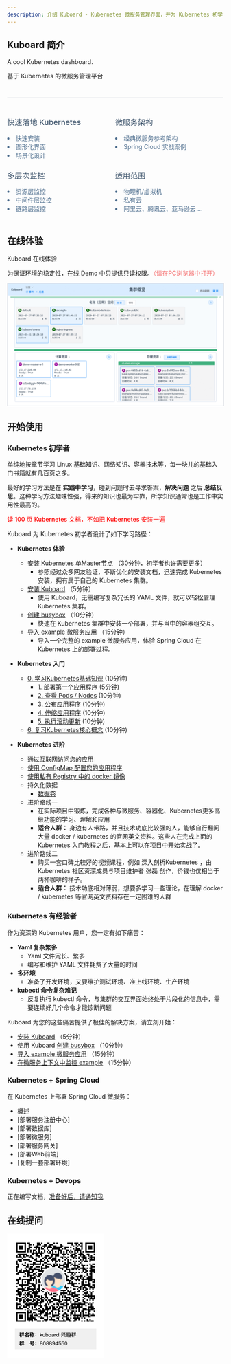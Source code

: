 ```yaml
---
description: 介绍 Kuboard - Kubernetes 微服务管理界面，并为 Kubernetes 初学者提供快速的学习路线（含 Kubernetes v1.15.2 安装文档）
---
```


## Kuboard 简介

A cool Kubernetes dashboard.

基于 Kubernetes 的微服务管理平台

<div style="border-top: 1px solid #eaecef;
    padding: 1.2rem 0;
    margin-top: 2.5rem;
    display: flex;
    flex-wrap: wrap;
    align-items: flex-start;
    align-content: stretch;
    justify-content: space-between;">
<div style="flex-grow: 1; flex-basis: 25%; min-width: 200px;">
  <h2 style="font-size: 1.1rem; font-weight: 500; border-bottom: none; padding-bottom: 0; color: #3a5169;">
  快速落地 Kubernetes
  </h2>
  <li style="color: #4e6e8e;">
  快速安装
  </li>
  <li style="color: #4e6e8e;">
  图形化界面
  </li>
  <li style="color: #4e6e8e;">
  场景化设计
  </li>
</div>

<div style="flex-grow: 1; flex-basis: 25%; min-width: 200px;">
  <h2 style="font-size: 1.1rem; font-weight: 500; border-bottom: none; padding-bottom: 0; color: #3a5169;">
  微服务架构
  </h2>
  <li style="color: #4e6e8e;">
  经典微服务参考架构
  </li>
  <li style="color: #4e6e8e;">
  Spring Cloud 实战案例
  </li>
</div>

<div style="flex-grow: 1; flex-basis: 25%; min-width: 200px;">
  <h2 style="font-size: 1.1rem; font-weight: 500; border-bottom: none; padding-bottom: 0; color: #3a5169;">
  多层次监控
  </h2>
  <li style="color: #4e6e8e;">
  资源层监控
  </li>
  <li style="color: #4e6e8e;">
  中间件层监控
  </li>
  <li style="color: #4e6e8e;">
  链路层监控
  </li>
</div>

<div style="flex-grow: 1; flex-basis: 25%; min-width: 180px;">
  <h2 style="font-size: 1.1rem; font-weight: 500; border-bottom: none; padding-bottom: 0; color: #3a5169;">
  适用范围
  </h2>
  <li style="color: #4e6e8e;">
  物理机/虚拟机
  </li>
  <li style="color: #4e6e8e;">
  私有云
  </li>
  <li style="color: #4e6e8e;">
  阿里云、腾讯云、亚马逊云 ...
  </li>
</div>

</div>

## 在线体验

<p>
<a target="_blank" :href="`http://demo.kuboard.cn/#/dashboard?k8sToken=${$site.themeConfig.kuboardToken}`">
  Kuboard 在线体验
</a>
</p>

<p>
为保证环境的稳定性，在线 Demo 中只提供只读权限。<span style="color: #F56C6C; font-weight: 500;">（请在PC浏览器中打开）</span>
</p>

<a target="_blank" :href="`http://demo.kuboard.cn/#/dashboard?k8sToken=${$site.themeConfig.kuboardToken}`">
  <img src="./README.assets/1564841972085.gif" style="border: 1px solid #d7dae2;"></img>
</a>

## 开始使用

### Kubernetes 初学者

单纯地按章节学习 Linux 基础知识、网络知识、容器技术等，每一块儿的基础入门书籍就有几百页之多。

最好的学习方法是在 **实践中学习**，碰到问题时去寻求答案，**解决问题** 之后 **总结反思**。这种学习方法趣味性强，得来的知识也最为牢靠，所学知识通常也是工作中实用性最高的。

<span style="color: red; font-weight: 500;">读 100 页 Kubernetes 文档，不如把 Kubernetes 安装一遍</span>

Kuboard 为 Kubernetes 初学者设计了如下学习路径：

* **Kubernetes 体验**
  * [安装 Kubernetes 单Master节点](/install/install-k8s.html) （30分钟，初学者也许需要更多）
    * 参照经过众多网友验证，不断优化的安装文档，迅速完成 Kubernetes 安装，拥有属于自己的 Kubernetes 集群。
  * [安装 Kuboard](/install/install-dashboard.html) （5分钟）
    * 使用 Kuboard，无需编写复杂冗长的 YAML 文件，就可以轻松管理 Kubernetes 集群。
  * [创建 busybox](/guide/example/busybox.html) （10分钟）
    * 快速在 Kubernetes 集群中安装一个部署，并与当中的容器组交互。
  * [导入 example 微服务应用](/guide/example/import.html) （15分钟）
    * 导入一个完整的 example 微服务应用，体验 Spring Cloud 在 Kubernetes 上的部署过程。

* **Kubernetes 入门**
  * [0. 学习Kubernetes基础知识](/learning/k8s-basics/kubernetes-basics.html) (10分钟)
    * [1. 部署第一个应用程序](/learning/k8s-basics/deploy-app.html) (5分钟)
    * [2. 查看 Pods / Nodes](/learning/k8s-basics/explore.html) (10分钟)
    * [3. 公布应用程序](/learning/k8s-basics/expose.html) (10分钟)
    * [4. 伸缩应用程序](/learning/k8s-basics/scale.html) (10分钟)
    * [5. 执行滚动更新](/learning/k8s-basics/update.html) (10分钟)
  * [6. 复习Kubernetes核心概念](/learning/k8s-basics/k8s-core-concepts.html) (10分钟)

* **Kubernetes 进阶**
  * [通过互联网访问您的应用](/learning/k8s-intermediate/ingress.html)
  * [使用 ConfigMap 配置您的应用程序](/learning/k8s-intermediate/config-map.html)
  * [使用私有 Registry 中的 docker 镜像](/learning/k8s-intermediate/private-registry.md)
  * 持久化数据
    * [数据卷](/learning/k8s-intermediate/persistent/volume.html)
  * 进阶路线一
    * 在实际项目中锻炼，完成各种与微服务、容器化、Kubernetes更多高级功能的学习、理解和应用
    * **适合人群：** 身边有人带路，并且技术功底比较强的人，能够自行翻阅大量 docker / kubernetes 的官网英文资料。这些人在完成上面的 Kubernetes 入门教程之后，基本上可以在项目中开始实战了。
  * 进阶路线二
    * 购买一套口碑比较好的视频课程，例如 <span v-on:click="openRecommendation" style="cursor: pointer;"><a>深入剖析Kubernetes</a></span> ，由 Kubernetes 社区资深成员与项目维护者 张磊 创作，价钱也仅相当于两杯咖啡的样子。
    * **适合人群：** 技术功底相对薄弱，想要多学习一些理论，在理解 docker / kubernetes 等官网英文资料存在一定困难的人群

<script>
export default {
  methods: {
    openRecommendation () {
      window.open('https://time.geekbang.org/column/intro/100015201?code=MH1Wu456g0ZsrKtQI7QidivKV2hVvzerAUxDz5pOuQs%3D', '_blank');
      console.log('尝试发送 ga event')
      if (window.ga) {
        window.ga('send', {
          hitType: 'event',
          eventCategory: 'Recommend',
          eventAction: 'click',
          eventLabel: '深入剖析Kubernetes'
        });
        console.log('发送成功 ga event')
      } else {
        console.log('开发环境，不发送 ga event')
      }
    }
  }
}
</script>

### Kubernetes 有经验者

作为资深的 Kubernetes 用户，您一定有如下痛苦：

* **Yaml 复杂繁多**
  * Yaml 文件冗长、繁多
  * 编写和维护 YAML 文件耗费了大量的时间
* **多环境**
  * 准备了开发环境，又要维护测试环境、准上线环境、生产环境
* **kubectl 命令复杂难记**
  * 反复执行 kubectl 命令，与集群的交互界面始终处于片段化的信息中，需要连续好几个命令才能诊断问题

Kuboard 为您的这些痛苦提供了极佳的解决方案，请立刻开始：

* [安装 Kuboard](/install/install-dashboard.html) （5分钟）
* 使用 Kuboard [创建 busybox](/guide/example/busybox.html) （10分钟）
* [导入 example 微服务应用](/guide/example/import.html)  （15分钟）
* [在微服务上下文中监控 example](/guide/example/monitor.html) （15分钟）

### Kubernetes + Spring Cloud

在 Kubernetes 上部署 Spring Cloud 微服务：

* [概述](/micro-service/spring-cloud/index.html)
* [部署服务注册中心]
* [部署数据库]
* [部署微服务]
* [部署服务网关]
* [部署Web前端]
* [复制一套部署环境]

### Kubernetes + Devops

正在编写文档，[准备好后，请通知我](https://www.wjx.top/jq/43453748.aspx)

## 在线提问

![Kuboard 兴趣群二维码](./README.assets/kuboard_qq.png)
